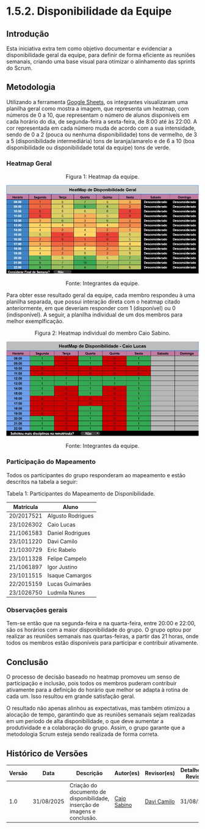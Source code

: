 <style>
.markdown-section table {
    justify-items: center;
}

.markdown-section img{
    max-height: 300px;
    display: flex;
    justify-self: center;
}
</style>

# 1.5.2. Disponibilidade da Equipe

## Introdução

Esta iniciativa extra tem como objetivo documentar e evidenciar a disponibilidade geral da equipe, para definir de forma eficiente as reuniões semanais, criando uma base visual para otimizar o alinhamento das sprints do Scrum.

## Metodologia

Utilizando a ferramenta [Google Sheets](https://docs.google.com/spreadsheets), os integrantes visualizaram uma planilha geral como mostra a imagem, que representa um heatmap, com números de 0 a 10, que representam o número de alunos disponíveis em cada horário do dia, de segunda-feira a sexta-feira, de 8:00 até às 22:00. A cor representada em cada número muda de acordo com a sua intensidade, sendo de 0 a 2 (pouca ou nenhuma disponibilidade) tons de vermelho, de 3 a 5 (disponibilidade intermediária) tons de laranja/amarelo e de 6 a 10 (boa disponibilidade ou disponibilidade total da equipe) tons de verde.

### Heatmap Geral

<p align="center" style="font-size: 12;">
Figura 1: Heatmap da equipe.
</p>

![Heatmap Geral](/../assets/extra/DisponibilidadeEquipe-heatmap-geral.jpg)

<p align="center" style="font-size: 12;">
Fonte: Integrantes da equipe.
</p>

Para obter esse resultado geral da equipe, cada membro respondeu à uma planilha separada, que possui interação direta com o heatmap citado anteriormente, em que deveriam responder com 1 (disponível) ou 0 (indisponível). A seguir, a planilha individual de um dos membros para melhor
exemplficação.

<p align="center" style="font-size: 12;">
Figura 2: Heatmap individual do membro Caio Sabino.
</p>

![Heatmap Individual](/../assets/extra/DisponibilidadeIndividual.jpg)

<p align="center" style="font-size: 12;">
Fonte: Integrantes da equipe.
</p>

### Participação do Mapeamento

Todos os participantes do grupo responderam ao mapeamento e estão descritos na tabela a seguir:

<p align="center" style="font-size: 12;"> 

Tabela 1: Participantes do Mapeamento de Disponibilidade.
</p>

| Matrícula   | Aluno             |
| ----------- | ----------------- |
| 20/2017521  | Algusto Rodrigues |
| 23/1026302  | Caio Lucas        |
| 21/1061583  | Daniel Rodrigues  |
| 23/1011220  | Davi Camilo       |
| 21/1030729  | Eric Rabelo       |
| 23/1011328  | Felipe Campelo    |       
| 21/1061897  | Igor Justino      |
| 23/1011515  | Isaque Camargos   |
| 22/2015159  | Lucas Guimarães   |
| 23/1026750  | Ludmila Nunes     |

### Observações gerais

Tem-se então que na segunda-feira e na quarta-feira, entre 20:00 e 22:00, são os horários com a maior disponibilidade do grupo. O grupo optou por realizar as reuniões semanais nas quartas-feiras, a partir das 21 horas, onde todos os membros estão disponíveis para participar e contribuir ativamente.

## Conclusão

O processo de decisão baseado no heatmap promoveu um senso de participação e inclusão, pois todos os membros puderam contribuir ativamente para a definição do horário que melhor se adapta à rotina de cada um. Isso resultou em grande satisfação geral.

O resultado não apenas alinhou as expectativas, mas também otimizou a alocação de tempo, garantindo que as reuniões semanais sejam realizadas em um período de alta disponibilidade, o que deve aumentar a produtividade e a colaboração do grupo. Assim, o grupo garante que a metodologia Scrum esteja sendo realizada de forma correta.



## Histórico de Versões
| Versão | Data | Descrição | Autor(es) | Revisor(es) | Detalhes da Revisão |
| -- | -- | -- | -- | -- | -- |
| 1.0 | 31/08/2025 | Criação do documento de disponibilidade, inserção de imagens e conclusão. | [Caio Sabino](https://github.com/caiomsabino) | [Davi Camilo](https://github.com/Davicamilo23) | 31/08/2025 |